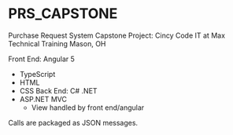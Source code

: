 # PRS_CAPSTONE
Purchase Request System
Capstone Project: Cincy Code IT at Max Technical Training Mason, OH

Front End: Angular 5
  - TypeScript
  - HTML
  - CSS
Back End: C# .NET
  - ASP.NET MVC
    - View handled by front end/angular
    
Calls are packaged as JSON messages.
